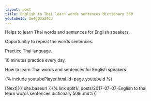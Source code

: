 ```yaml
---
layout: post
title: English to Thai learn words sentences dictionary 350 
youtubeId: Ie4gQ3aZ4CU
---
```

 
 
Helps to learn Thai words and sentences for English speakers.

Opportunitiy to repeat the words sentences. 

Practice Thai language. 
 
10 minutes practice every day. 
 
How to learn Thai words and sentences for English speakers 
 
{% include youtubePlayer.html id=page.youtubeId %}
 
 
[Next]({{ site.baseurl }}{% link  split1/_posts/2017-07-07-English to thai learn words sentences dictionary 509 .md%})
 
